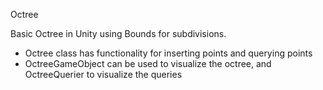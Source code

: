 Octree

Basic Octree in Unity using Bounds for subdivisions.

- Octree class has functionality for inserting points and querying points
- OctreeGameObject can be used to visualize the octree, and OctreeQuerier to visualize the queries